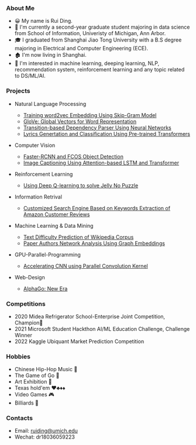 ### About Me

- :grinning: My name is Rui Ding. 
- :school: ​I'm currently a second-year graduate student majoring in data science from School of Information, Univeristy of Michigan, Ann Arbor. 
- :mortar_board: I graduated from Shanghai Jiao Tong University with a B.S degree majoring in Electrical and Computer Engineering (ECE).
- :derelict_house: I'm now living in Shanghai.
- :dart: I'm interested in machine learning, deeping learning, NLP, recommendation system, reinforcement learning and any topic related to DS/ML/AI. 

### Projects
- Natural Language Processing
  - [Training word2vec Embedding Using Skip-Gram Model](https://github.com/strickland0702/word2vec)
  - [GloVe: Global Vectors for Word Representation](https://github.com/strickland0702/glove)
  - [Transition-based Dependency Parser Using Neural Networks](https://github.com/strickland0702/dependency-parser)
  - [Lyrics Genertation and Classification Using Pre-trained Transformers](https://github.com/strickland0702/lyrics-generation)
  

- Computer Vision
  - [Faster-RCNN and FCOS Object Detection](https://github.com/strickland0702/EECS598-008-DLCV/tree/main/A4)
  - [Image Captioning Using Attention-based LSTM and Transformer](https://github.com/strickland0702/EECS598-008-DLCV/tree/main/A5)
  
- Reinforcement Learning
  - [Using Deep Q-learning to solve Jelly No Puzzle](https://github.com/strickland0702/Jelly_no_puzzle)
  
- Information Retrival
  - [Customized Search Engine Based on Keywords Extraction of Amazon Customer Reviews](https://github.com/strickland0702/SI650_project)
  
- Machine Learning & Data Mining
  - [Text Difficulty Prediction of Wikipedia Corpus](https://github.com/strickland0702/Prediction_of_Text_Difficulty)
  - [Paper Authors Network Analysis Using Graph Embeddings](https://github.com/strickland0702/Paper_authorship_network_analysis)

- GPU-Parallel-Programming
  - [Accelerating CNN using Parallel Convolution Kernel](https://github.com/strickland0702/EECS471-GPU-Parallel-Computing/tree/main/final_project)
  
- Web-Design
  - [AlphaGo: New Era](https://strickland0702.github.io/web-design-project-alphago/)

### Competitions

- 2020 Midea Refrigerator School-Enterprise Joint Competition, Champion:1st_place_medal:
- 2021 Microsoft Student Hackthon AI/ML Education Challenge, Challenge Winner
- 2022 Kaggle Ubiquant Market Prediction Competition

### Hobbies

- Chinese Hip-Hop Music :microphone:
- The Game of Go :thinking:
- Art Exhibition :art:
- Texas hold'em :hearts::clubs::diamonds::spades:
- Video Games :video_game:
- Billiards :8ball:

### Contacts

- Email: ruiding@umich.edu
- Wechat: dr18036059223
